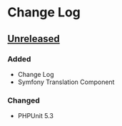 # Change Log

## [Unreleased]

### Added
- Change Log
- Symfony Translation Component

### Changed
- PHPUnit 5.3

[Unreleased]: https://github.com/tronsha/cerberus/compare/v1.4.1...HEAD
